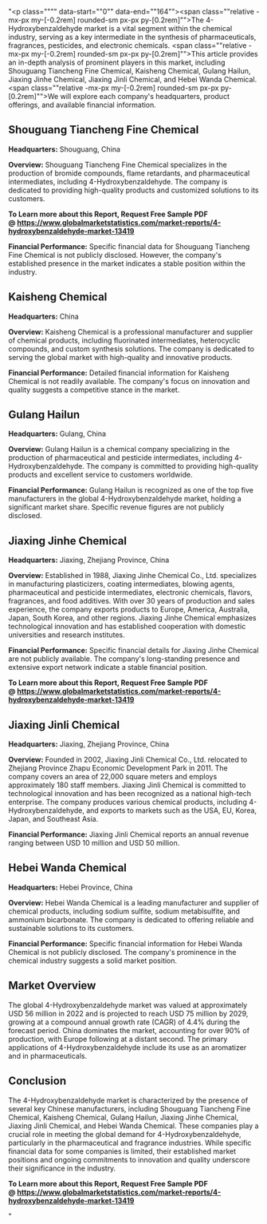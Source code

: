"<p class="""" data-start=""0"" data-end=""164""><span class=""relative -mx-px my-[-0.2rem] rounded-sm px-px py-[0.2rem]"">The 4-Hydroxybenzaldehyde market is a vital segment within the chemical industry, serving as a key intermediate in the synthesis of pharmaceuticals, fragrances, pesticides, and electronic chemicals.</span> <span class=""relative -mx-px my-[-0.2rem] rounded-sm px-px py-[0.2rem]"">This article provides an in-depth analysis of prominent players in this market, including Shouguang Tiancheng Fine Chemical, Kaisheng Chemical, Gulang Hailun, Jiaxing Jinhe Chemical, Jiaxing Jinli Chemical, and Hebei Wanda Chemical.</span> <span class=""relative -mx-px my-[-0.2rem] rounded-sm px-px py-[0.2rem]"">We will explore each company's headquarters, product offerings, and available financial information.</span></p>
<h2 class="""" data-start=""166"" data-end=""202"">Shouguang Tiancheng Fine Chemical</h2>
<p class="""" data-start=""204"" data-end=""303""><strong data-start=""204"" data-end=""221"">Headquarters:</strong> <span class=""relative -mx-px my-[-0.2rem] rounded-sm px-px py-[0.2rem]"">Shouguang, China</span></p>
<p class="""" data-start=""305"" data-end=""476""><strong data-start=""305"" data-end=""318"">Overview:</strong> <span class=""relative -mx-px my-[-0.2rem] rounded-sm px-px py-[0.2rem]"">Shouguang Tiancheng Fine Chemical specializes in the production of bromide compounds, flame retardants, and pharmaceutical intermediates, including 4-Hydroxybenzaldehyde.</span> <span class=""relative -mx-px my-[-0.2rem] rounded-sm px-px py-[0.2rem]"">The company is dedicated to providing high-quality products and customized solutions to its customers.</span></p>
<p class="""" data-start=""305"" data-end=""476""><span class=""relative -mx-px my-[-0.2rem] rounded-sm px-px py-[0.2rem]""><strong>To Learn more about this Report, Request Free Sample PDF @&nbsp;<a href=""https://www.globalmarketstatistics.com/market-reports/4-hydroxybenzaldehyde-market-13419"">https://www.globalmarketstatistics.com/market-reports/4-hydroxybenzaldehyde-market-13419</a></strong></span></p>
<p class="""" data-start=""478"" data-end=""630""><strong data-start=""478"" data-end=""504"">Financial Performance:</strong> <span class=""relative -mx-px my-[-0.2rem] rounded-sm px-px py-[0.2rem]"">Specific financial data for Shouguang Tiancheng Fine Chemical is not publicly disclosed.</span> <span class=""relative -mx-px my-[-0.2rem] rounded-sm px-px py-[0.2rem]"">However, the company's established presence in the market indicates a stable position within the industry.</span></p>
<h2 class="""" data-start=""632"" data-end=""652"">Kaisheng Chemical</h2>
<p class="""" data-start=""654"" data-end=""757""><strong data-start=""654"" data-end=""671"">Headquarters:</strong> <span class=""relative -mx-px my-[-0.2rem] rounded-sm px-px py-[0.2rem]"">China</span></p>
<p class="""" data-start=""759"" data-end=""938""><strong data-start=""759"" data-end=""772"">Overview:</strong> <span class=""relative -mx-px my-[-0.2rem] rounded-sm px-px py-[0.2rem]"">Kaisheng Chemical is a professional manufacturer and supplier of chemical products, including fluorinated intermediates, heterocyclic compounds, and custom synthesis solutions.</span> <span class=""relative -mx-px my-[-0.2rem] rounded-sm px-px py-[0.2rem]"">The company is dedicated to serving the global market with high-quality and innovative products.</span></p>
<p class="""" data-start=""940"" data-end=""1092""><strong data-start=""940"" data-end=""966"">Financial Performance:</strong> <span class=""relative -mx-px my-[-0.2rem] rounded-sm px-px py-[0.2rem]"">Detailed financial information for Kaisheng Chemical is not readily available.</span> <span class=""relative -mx-px my-[-0.2rem] rounded-sm px-px py-[0.2rem]"">The company's focus on innovation and quality suggests a competitive stance in the market.</span></p>
<h2 class="""" data-start=""1094"" data-end=""1110"">Gulang Hailun</h2>
<p class="""" data-start=""1112"" data-end=""1215""><strong data-start=""1112"" data-end=""1129"">Headquarters:</strong> <span class=""relative -mx-px my-[-0.2rem] rounded-sm px-px py-[0.2rem]"">Gulang, China</span></p>
<p class="""" data-start=""1217"" data-end=""1396""><strong data-start=""1217"" data-end=""1230"">Overview:</strong> <span class=""relative -mx-px my-[-0.2rem] rounded-sm px-px py-[0.2rem]"">Gulang Hailun is a chemical company specializing in the production of pharmaceutical and pesticide intermediates, including 4-Hydroxybenzaldehyde.</span> <span class=""relative -mx-px my-[-0.2rem] rounded-sm px-px py-[0.2rem]"">The company is committed to providing high-quality products and excellent service to customers worldwide.</span></p>
<p class="""" data-start=""1398"" data-end=""1590""><strong data-start=""1398"" data-end=""1424"">Financial Performance:</strong> <span class=""relative -mx-px my-[-0.2rem] rounded-sm px-px py-[0.2rem]"">Gulang Hailun is recognized as one of the top five manufacturers in the global 4-Hydroxybenzaldehyde market, holding a significant market share.</span> <span class=""relative -mx-px my-[-0.2rem] rounded-sm px-px py-[0.2rem]"">Specific revenue figures are not publicly disclosed.</span></p>
<h2 class="""" data-start=""1592"" data-end=""1617"">Jiaxing Jinhe Chemical</h2>
<p class="""" data-start=""1619"" data-end=""1722""><strong data-start=""1619"" data-end=""1636"">Headquarters:</strong> <span class=""relative -mx-px my-[-0.2rem] rounded-sm px-px py-[0.2rem]"">Jiaxing, Zhejiang Province, China</span></p>
<p class="""" data-start=""1724"" data-end=""1943""><strong data-start=""1724"" data-end=""1737"">Overview:</strong> <span class=""relative -mx-px my-[-0.2rem] rounded-sm px-px py-[0.2rem]"">Established in 1988, Jiaxing Jinhe Chemical Co., Ltd. specializes in manufacturing plasticizers, coating intermediates, blowing agents, pharmaceutical and pesticide intermediates, electronic chemicals, flavors, fragrances, and food additives.</span> <span class=""relative -mx-px my-[-0.2rem] rounded-sm px-px py-[0.2rem]"">With over 30 years of production and sales experience, the company exports products to Europe, America, Australia, Japan, South Korea, and other regions.</span> <span class=""relative -mx-px my-[-0.2rem] rounded-sm px-px py-[0.2rem]"">Jiaxing Jinhe Chemical emphasizes technological innovation and has established cooperation with domestic universities and research institutes.</span></p>
<p class="""" data-start=""1945"" data-end=""2097""><strong data-start=""1945"" data-end=""1971"">Financial Performance:</strong> <span class=""relative -mx-px my-[-0.2rem] rounded-sm px-px py-[0.2rem]"">Specific financial details for Jiaxing Jinhe Chemical are not publicly available.</span> <span class=""relative -mx-px my-[-0.2rem] rounded-sm px-px py-[0.2rem]"">The company's long-standing presence and extensive export network indicate a stable financial position.</span></p>
<p class="""" data-start=""1945"" data-end=""2097""><strong>To Learn more about this Report, Request Free Sample PDF @&nbsp;<a href=""https://www.globalmarketstatistics.com/market-reports/4-hydroxybenzaldehyde-market-13419"">https://www.globalmarketstatistics.com/market-reports/4-hydroxybenzaldehyde-market-13419</a></strong></p>
<h2 class="""" data-start=""2099"" data-end=""2124"">Jiaxing Jinli Chemical</h2>
<p class="""" data-start=""2126"" data-end=""2229""><strong data-start=""2126"" data-end=""2143"">Headquarters:</strong> <span class=""relative -mx-px my-[-0.2rem] rounded-sm px-px py-[0.2rem]"">Jiaxing, Zhejiang Province, China</span></p>
<p class="""" data-start=""2231"" data-end=""2490""><strong data-start=""2231"" data-end=""2244"">Overview:</strong> <span class=""relative -mx-px my-[-0.2rem] rounded-sm px-px py-[0.2rem]"">Founded in 2002, Jiaxing Jinli Chemical Co., Ltd. relocated to Zhejiang Province Zhapu Economic Development Park in 2011.</span> <span class=""relative -mx-px my-[-0.2rem] rounded-sm px-px py-[0.2rem]"">The company covers an area of 22,000 square meters and employs approximately 180 staff members.</span> <span class=""relative -mx-px my-[-0.2rem] rounded-sm px-px py-[0.2rem]"">Jiaxing Jinli Chemical is committed to technological innovation and has been recognized as a national high-tech enterprise.</span> <span class=""relative -mx-px my-[-0.2rem] rounded-sm px-px py-[0.2rem]"">The company produces various chemical products, including 4-Hydroxybenzaldehyde, and exports to markets such as the USA, EU, Korea, Japan, and Southeast Asia.</span></p>
<p class="""" data-start=""2492"" data-end=""2644""><strong data-start=""2492"" data-end=""2518"">Financial Performance:</strong> <span class=""relative -mx-px my-[-0.2rem] rounded-sm px-px py-[0.2rem]"">Jiaxing Jinli Chemical reports an annual revenue ranging between USD 10 million and USD 50 million.</span> </p>
<h2 class="""" data-start=""2646"" data-end=""2669"">Hebei Wanda Chemical</h2>
<p class="""" data-start=""2671"" data-end=""2774""><strong data-start=""2671"" data-end=""2688"">Headquarters:</strong> <span class=""relative -mx-px my-[-0.2rem] rounded-sm px-px py-[0.2rem]"">Hebei Province, China</span></p>
<p class="""" data-start=""2776"" data-end=""2955""><strong data-start=""2776"" data-end=""2789"">Overview:</strong> <span class=""relative -mx-px my-[-0.2rem] rounded-sm px-px py-[0.2rem]"">Hebei Wanda Chemical is a leading manufacturer and supplier of chemical products, including sodium sulfite, sodium metabisulfite, and ammonium bicarbonate.</span> <span class=""relative -mx-px my-[-0.2rem] rounded-sm px-px py-[0.2rem]"">The company is dedicated to offering reliable and sustainable solutions to its customers.</span></p>
<p class="""" data-start=""2957"" data-end=""3109""><strong data-start=""2957"" data-end=""2983"">Financial Performance:</strong> <span class=""relative -mx-px my-[-0.2rem] rounded-sm px-px py-[0.2rem]"">Specific financial information for Hebei Wanda Chemical is not publicly disclosed.</span> <span class=""relative -mx-px my-[-0.2rem] rounded-sm px-px py-[0.2rem]"">The company's prominence in the chemical industry suggests a solid market position.</span></p>
<h2 class="""" data-start=""3111"" data-end=""3129"">Market Overview</h2>
<p class="""" data-start=""3131"" data-end=""3336""><span class=""relative -mx-px my-[-0.2rem] rounded-sm px-px py-[0.2rem]"">The global 4-Hydroxybenzaldehyde market was valued at approximately USD 56 million in 2022 and is projected to reach USD 75 million by 2029, growing at a compound annual growth rate (CAGR) of 4.4% during the forecast period.</span> <span class=""relative -mx-px my-[-0.2rem] rounded-sm px-px py-[0.2rem]"">China dominates the market, accounting for over 90% of production, with Europe following at a distant second.</span> <span class=""relative -mx-px my-[-0.2rem] rounded-sm px-px py-[0.2rem]"">The primary applications of 4-Hydroxybenzaldehyde include its use as an aromatizer and in pharmaceuticals.</span> </p>
<h2 class="""" data-start=""3338"" data-end=""3351"">Conclusion</h2>
<p class="""" data-start=""3353"" data-end=""3518""><span class=""relative -mx-px my-[-0.2rem] rounded-sm px-px py-[0.2rem]"">The 4-Hydroxybenzaldehyde market is characterized by the presence of several key Chinese manufacturers, including Shouguang Tiancheng Fine Chemical, Kaisheng Chemical, Gulang Hailun, Jiaxing Jinhe Chemical, Jiaxing Jinli Chemical, and Hebei Wanda Chemical.</span> <span class=""relative -mx-px my-[-0.2rem] rounded-sm px-px py-[0.2rem]"">These companies play a crucial role in meeting the global demand for 4-Hydroxybenzaldehyde, particularly in the pharmaceutical and fragrance industries.</span> <span class=""relative -mx-px my-[-0.2rem] rounded-sm px-px py-[0.2rem]"">While specific financial data for some companies is limited, their established market positions and ongoing commitments to innovation and quality underscore their significance in the industry.</span></p>
<p class="""" data-start=""3353"" data-end=""3518""><span class=""relative -mx-px my-[-0.2rem] rounded-sm px-px py-[0.2rem]""><strong>To Learn more about this Report, Request Free Sample PDF @&nbsp;<a href=""https://www.globalmarketstatistics.com/market-reports/4-hydroxybenzaldehyde-market-13419"">https://www.globalmarketstatistics.com/market-reports/4-hydroxybenzaldehyde-market-13419</a></strong></span></p>"
